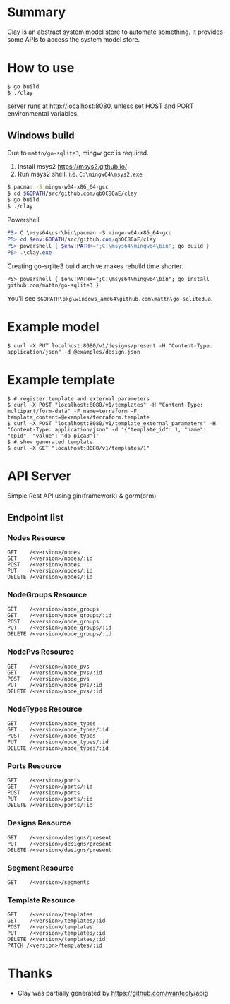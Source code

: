 # Summary

Clay is an abstract system model store to automate something.
It provides some APIs to access the system model store.

# How to use

```
$ go build
$ ./clay
```

server runs at http://localhost:8080, unless set HOST and PORT environmental variables.

## Windows build

Due to ``mattn/go-sqlite3``, mingw gcc is required.

  1. Install msys2 https://msys2.github.io/
  2. Run msys2 shell. i.e. ``C:\mingw64\msys2.exe``

```bash
$ pacman -S mingw-w64-x86_64-gcc
$ cd $GOPATH/src/github.com/qb0C80aE/clay
$ go build
$ ./clay
```

Powershell

```powershell
PS> C:\msys64\usr\bin\pacman -S mingw-w64-x86_64-gcc
PS> cd $env:GOPATH/src/github.com/qb0C80aE/clay
PS> powershell { $env:PATH+=";C:\msys64\mingw64\bin"; go build }
PS> .\clay.exe 
```

Creating go-sqlite3 build archive makes rebuild time shorter.

```
PS> powershell { $env:PATH+=";C:\msys64\mingw64\bin"; go install github.com/mattn/go-sqlite3 }
```

You'll see ``$GOPATH\pkg\windows_amd64\github.com\mattn\go-sqlite3.a``.

# Example model

```
$ curl -X PUT localhost:8080/v1/designs/present -H "Content-Type: application/json" -d @examples/design.json
```

# Example template

```
$ # register template and external parameters
$ curl -X POST "localhost:8080/v1/templates" -H "Content-Type: multipart/form-data" -F name=terraform -F template_content=@examples/terraform.template
$ curl -X POST "localhost:8080/v1/template_external_parameters" -H "Content-Type: application/json" -d '{"template_id": 1, "name": "dpid", "value": "dp-pica8"}'
$ # show generated template
$ curl -X GET "localhost:8080/v1/templates/1"
```

# API Server

Simple Rest API using gin(framework) & gorm(orm)

## Endpoint list

### Nodes Resource

```
GET    /<version>/nodes
GET    /<version>/nodes/:id
POST   /<version>/nodes
PUT    /<version>/nodes/:id
DELETE /<version>/nodes/:id
```

### NodeGroups Resource

```
GET    /<version>/node_groups
GET    /<version>/node_groups/:id
POST   /<version>/node_groups
PUT    /<version>/node_groups/:id
DELETE /<version>/node_groups/:id
```

### NodePvs Resource

```
GET    /<version>/node_pvs
GET    /<version>/node_pvs/:id
POST   /<version>/node_pvs
PUT    /<version>/node_pvs/:id
DELETE /<version>/node_pvs/:id
```

### NodeTypes Resource

```
GET    /<version>/node_types
GET    /<version>/node_types/:id
POST   /<version>/node_types
PUT    /<version>/node_types/:id
DELETE /<version>/node_types/:id
```

### Ports Resource

```
GET    /<version>/ports
GET    /<version>/ports/:id
POST   /<version>/ports
PUT    /<version>/ports/:id
DELETE /<version>/ports/:id
```

### Designs Resource

```
GET    /<version>/designs/present
PUT    /<version>/designs/present
DELETE /<version>/designs/present
```

### Segment Resource

```
GET    /<version>/segments
```

### Template Resource

```
GET    /<version>/templates
GET    /<version>/templates/:id
POST   /<version>/templates
PUT    /<version>/templates/:id
DELETE /<version>/templates/:id
PATCH /<version>/templates/:id
```

# Thanks

* Clay was partially generated by https://github.com/wantedly/apig
